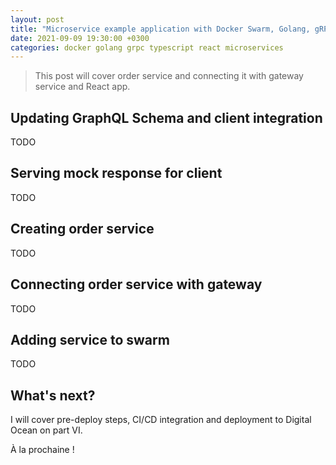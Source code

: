 ```yaml
---
layout: post
title: "Microservice example application with Docker Swarm, Golang, gRPC, GraphQL, TypeScript and React - Part V"
date: 2021-09-09 19:30:00 +0300
categories: docker golang grpc typescript react microservices
---
```


> This post will cover order service and connecting it with gateway service and React app.

## Updating GraphQL Schema and client integration

TODO

## Serving mock response for client

TODO

## Creating order service

TODO

## Connecting order service with gateway

TODO

## Adding service to swarm

TODO

## What's next?

I will cover pre-deploy steps, CI/CD integration and deployment to Digital Ocean on part VI.

À la prochaine !
